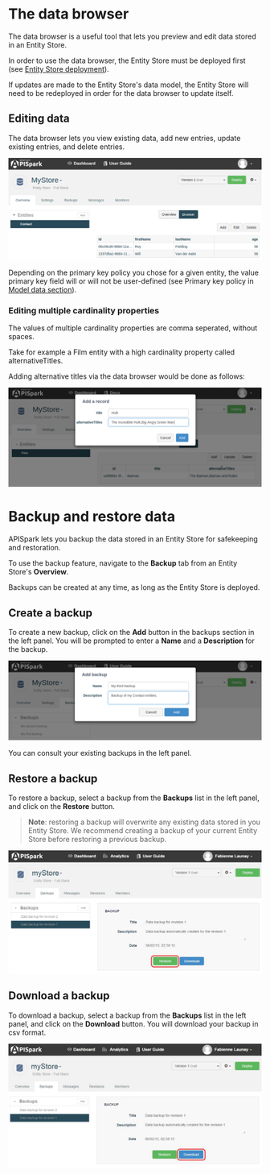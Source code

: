 # The data browser

The data browser is a useful tool that lets you preview and edit data stored in an Entity Store.

In order to use the data browser, the Entity Store must be deployed first (see [Entity Store deployment](/technical-resources/apispark/guide/store/entity-stores/deploy "Entity Store deployment")).

If updates are made to the Entity Store's data model, the Entity Store will need to be redeployed in order for the data browser to update itself.

## Editing data

The data browser lets you view existing data, add new entries, update existing entries, and delete entries.

![Add](images/editdata.png "Add")

Depending on the primary key policy you chose for a given entity, the value primary key field will or will not be user-defined (see Primary key policy in [Model data section](/technical-resources/apispark/guide/store/entity-stores/model-data "Model data section")).

### Editing multiple cardinality properties

The values of multiple cardinality properties are comma seperated, without spaces.

Take for example a Film entity with a high cardinality property called alternativeTitles.

Adding alternative titles via the data browser would be done as follows:

![Add list](images/databrowser.png "Add list")

# Backup and restore data

APISpark lets you backup the data stored in an Entity Store for safekeeping and restoration.

To use the backup feature, navigate to the **Backup** tab from an Entity Store's **Overview**.

Backups can be created at any time, as long as the Entity Store is deployed.

## Create a backup

To create a new backup, click on the **Add** button in the backups section in the left panel. You will be prompted to enter a **Name** and a **Description** for the backup.

![Create a backup](images/createabackup.png "Create a backup")

You can consult your existing backups in the left panel.

## Restore a backup

To restore a backup, select a backup from the **Backups** list in the left panel, and click on the **Restore** button.

> **Note**: restoring a backup will overwrite any existing data stored in you Entity Store. We recommend creating a backup of your current Entity Store before restoring a previous backup.

![Restore a backup](images/restore-a-backup.jpg "Restore a backup")

## Download a backup

To download a backup, select a backup from the **Backups** list in the left panel, and click on the **Download** button. You will download your backup in csv format.

![Download a backup](images/download-a-backup.jpg "Download a backup")
